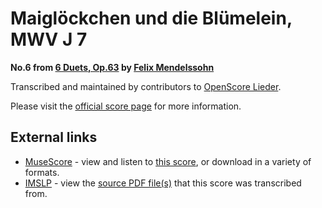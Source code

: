 
# Maiglöckchen und die Blümelein, MWV J 7

__No.6 from [6 Duets, Op.63](..) by [Felix Mendelssohn](../..)__

Transcribed and maintained by contributors to [OpenScore Lieder].

Please visit the [official score page] for more information.

[official score page]: https://musescore.com/openscore-lieder-corpus/scores/7380386
[OpenScore Lieder]: https://musescore.com/openscore-lieder-corpus

## External links

- [MuseScore] - view and listen to [this score][MuseScore], or download in a variety of formats.
- [IMSLP] - view the [source PDF file(s)][IMSLP] that this score was transcribed from.

[MuseScore]: https://musescore.com/score/7380386
[IMSLP]: https://imslp.org/wiki/Special:ReverseLookup/44341
